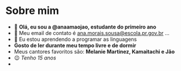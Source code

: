 # Sobre mim

- 👋 **Olá, eu sou a @anaamaojao, estudante do primeiro ano**
- 👀 Meu email de contato é ana.morais.sousa@escola.pr.gov.br ...
- 🌱 Eu estou aprendendo a programar as linguagens
- **Gosto de ler durante meu tempo livre e de dormir**
- Meus cantores favoritos são: **Melanie Martinez, Kamaitachi e Jão**
- :wink: *Tenho 15 anos*
- 

<!---
anaamaojao/anaamaojao is a ✨ special ✨ repository because its `README.md` (this file) appears on your GitHub profile.
You can click the Preview link to take a look at your changes.
--->
